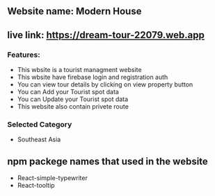## Website name: Modern House
## live link: https://dream-tour-22079.web.app
### Features:
*   This wbsite is a tourist managment website
*   This wbsite have firebase login and registration auth
*   You can view tour details by clicking on view property button
*   You can Add your Tourist spot data
*   You can Update your Tourist spot data
*   This website also contain privete route

### Selected Category
* Southeast Asia

## npm packege names that used in the website
*   React-simple-typewriter
*   React-tooltip
